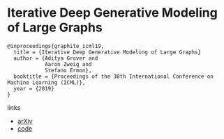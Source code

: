 # Iterative Deep Generative Modeling of Large Graphs

```
@inproceedings{graphite_icml19,
  title = {Iterative Deep Generative Modeling of Large Graphs}
  author = {Aditya Grover and
            Aaron Zweig and
            Stefano Ermon},
  booktitle = {Proceedings of the 36th International Conference on Machine Learning (ICML)},
  year = {2019}
}
```

links
- [arXiv](https://arxiv.org/abs/1803.10459)
- [code](https://github.com/ermongroup/graphite)
